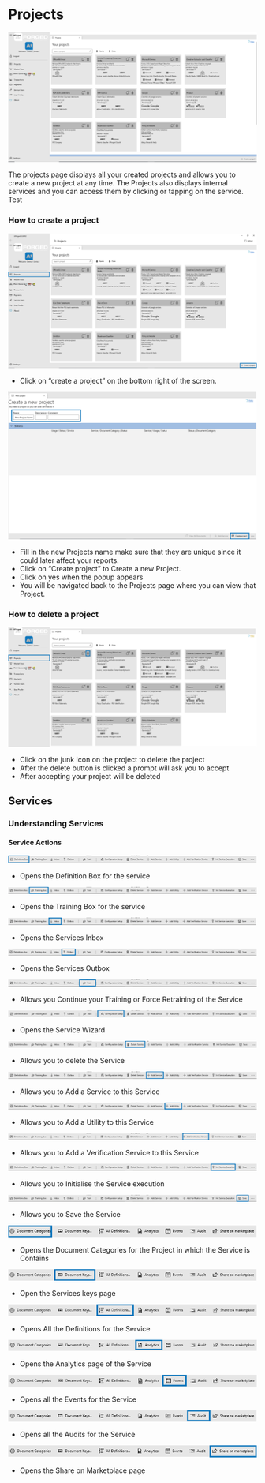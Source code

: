 # Projects

![](assets/projects.png)

The projects page displays all your created projects and allows you to create a new project at any time. The Projects also displays internal services and you can access them by clicking or tapping on the service. Test

### How to create a project

![](.gitbook/assets/9.png)

* Click on “create a project” on the bottom right of the screen.

![](.gitbook/assets/10.png)

* Fill in the new Projects name make sure that they are unique since it could later affect your reports.
* Click on “Create project” to Create a new Project.
* Click on yes when the popup appears
* You will be navigated back to the Projects page where you can view that Project.

### How to delete a project

![](.gitbook/assets/11.png)

* Click on the junk Icon on the project to delete the project
* After the delete button is clicked a prompt will ask you to accept
* After accepting your project will be deleted

## Services

### Understanding Services

#### Service Actions

![](.gitbook/assets/12.png)

* Opens the Definition Box for the service

![](.gitbook/assets/13.png)

* Opens the Training Box for the service

![](.gitbook/assets/14.png)

* Opens the Services Inbox

![](.gitbook/assets/15.png)

* Opens the Services Outbox

![](.gitbook/assets/16.png)

* Allows you Continue your Training or Force Retraining of the Service

![](.gitbook/assets/17.png)

* Opens the Service Wizard

![](.gitbook/assets/18.png)

* Allows you to delete the Service

![](.gitbook/assets/19.png)

* Allows you to Add a Service to this Service

![](.gitbook/assets/20.png)

* Allows you to Add a Utility to this Service

![](.gitbook/assets/21.png)

* Allows you to Add a Verification Service to this Service

![](.gitbook/assets/22.png)

* Allows you to Initialise the Service execution

![](.gitbook/assets/23.png)

* Allows you to Save the Service

![](.gitbook/assets/24.png)

* Opens the Document Categories for the Project in which the Service is Contains

![](.gitbook/assets/25.png)

* Open the Services keys page

![](.gitbook/assets/26.png)

* Opens All the Definitions for the Service

![](.gitbook/assets/27.png)

* Opens the Analytics page of the Service

![](.gitbook/assets/28.png)

* Opens all the Events for the Service

![](.gitbook/assets/29.png)

* Opens all the Audits for the Service

![](.gitbook/assets/30.png)

* Opens the Share on Marketplace page

